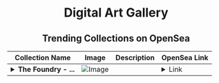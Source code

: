 <div align="center">

# Digital Art Gallery

## Trending Collections on OpenSea

| Collection Name                       | Image                                                                                     | Description                       | OpenSea Link                                                                                          |
|---------------------------------------|-------------------------------------------------------------------------------------------|-----------------------------------|--------------------------------------------------------------------------------------------------------|
| **<details><summary>The Foundry -  ...</summary>The Foundry -  ID Badge</details>** | ![Image](https://i.seadn.io/s/raw/files/329740d4762c587bf3a2a2ffc89eff9a.png?w=500&auto=format?w=200&auto=format) |  | <details><summary>Link</summary>[The Foundry -  ID Badge](https://opensea.io/collection/the-foundry-id-badge)</details> |

</div>
